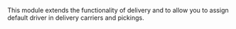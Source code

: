 This module extends the functionality of delivery and to allow you to assign default driver in delivery carriers and pickings.

